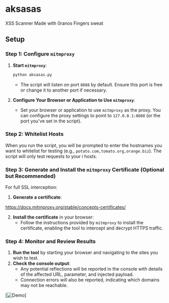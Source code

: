 # aksasas


XSS Scanner Made with 0ranos Fingers sweat

## Setup

### Step 1: Configure `mitmproxy`

1. **Start `mitmproxy`**:

    ```bash
    python aksasas.py
    ```

    - The script will listen on port `8088` by default. Ensure this port is free or change it to another port if necessary.

2. **Configure Your Browser or Application to Use `mitmproxy`**:

    - Set your browser or application to use `mitmproxy` as the proxy. You can configure the proxy settings to point to `127.0.0.1:8088` (or the port you've set in the script).

### Step 2: Whitelist Hosts

When you run the script, you will be prompted to enter the hostnames you want to whitelist for testing (e.g., `potato.com,tomato.org,orange.biz`). The script will only test requests to your i hosts.

### Step 3: Generate and Install the `mitmproxy` Certificate (Optional but Recommended)

For full SSL interception:

1. **Generate a certificate**:

https://docs.mitmproxy.org/stable/concepts-certificates/

2. **Install the certificate** in your browser:
   - Follow the instructions provided by `mitmproxy` to install the certificate, enabling the tool to intercept and decrypt HTTPS traffic.

### Step 4: Monitor and Review Results

1. **Run the tool** by starting your browser and navigating to the sites you wish to test.
2. **Check the console output**:
   - Any potential reflections will be reported in the console with details of the affected URL, parameter, and injected payload.
   - Connection errors will also be reported, indicating which domains may not be reachable.
  
[![Demo](https://raw.githubusercontent.com/oran0s/aksasas/main/demo.gif)]
